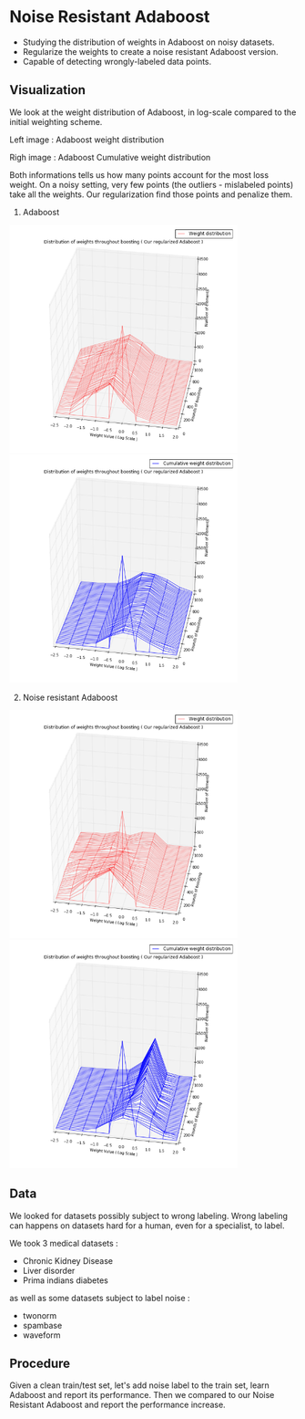 # Noise Resistant Adaboost

* Studying the distribution of weights in Adaboost on noisy datasets.
* Regularize the weights to create a noise resistant Adaboost version.
* Capable of detecting wrongly-labeled data points.

## Visualization

We look at the weight distribution of Adaboost, in log-scale compared to the initial weighting scheme.

Left image : Adaboost weight distribution

Righ image : Adaboost Cumulative weight distribution

Both informations tells us how many points account for the most loss weight. On a noisy setting, very few points (the outliers - mislabeled points) take all the weights. Our regularization find those points and penalize them.

1. Adaboost

<img src="images/adaboost_weight_distribution.png" width="400" height="400" />
<img src="images/adaboost_cumulative_weight_distribution.png" width="400" height="400" />

2. Noise resistant Adaboost

<img src="images/newadaboost_weight_distribution.png" width="400" height="400" />
<img src="images/newadaboost_cumulative_weight_distribution.png" width="400" height="400" />


## Data

We looked for datasets possibly subject to wrong labeling. Wrong labeling can happens on datasets hard for a human, even for a specialist, to label.

We took 3 medical datasets :
* Chronic Kidney Disease
* Liver disorder
* Prima indians diabetes

as well as some datasets subject to label noise :
* twonorm
* spambase
* waveform

## Procedure

Given a clean train/test set, let's add noise label to the train set, learn Adaboost and report its performance. Then we compared to our Noise Resistant Adaboost and report the performance increase.

